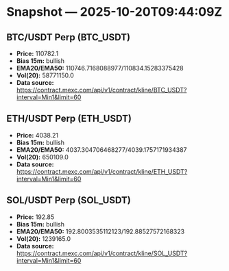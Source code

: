 # Snapshot — 2025-10-20T09:44:09Z

## BTC/USDT Perp (BTC_USDT)
- **Price:** 110782.1
- **Bias 15m:** bullish
- **EMA20/EMA50:** 110746.7168088977/110834.15283375428
- **Vol(20):** 58771150.0
- **Data source:** https://contract.mexc.com/api/v1/contract/kline/BTC_USDT?interval=Min1&limit=60

## ETH/USDT Perp (ETH_USDT)
- **Price:** 4038.21
- **Bias 15m:** bullish
- **EMA20/EMA50:** 4037.304706468277/4039.1757171934387
- **Vol(20):** 650109.0
- **Data source:** https://contract.mexc.com/api/v1/contract/kline/ETH_USDT?interval=Min1&limit=60

## SOL/USDT Perp (SOL_USDT)
- **Price:** 192.85
- **Bias 15m:** bullish
- **EMA20/EMA50:** 192.8003535112123/192.88527572168323
- **Vol(20):** 1239165.0
- **Data source:** https://contract.mexc.com/api/v1/contract/kline/SOL_USDT?interval=Min1&limit=60
